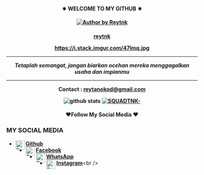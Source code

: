 <h4 align="center">
    ⚜️ WELCOME TO MY GITHUB ⚜️
</h4>

<h4 align="center">
<a href="#"><img title="Author by Reytnk" src="https://img.shields.io/badge/AUTHOR%20BY-LOL~%20reytnk-yellow?colorA=%23ff0000&colorB=%23FFFF00&style=for-the-badge"></a> 
<h4 align="center">


[reytnk](https://github.com/reytnk)


  https://i.stack.imgur.com/47Imq.jpg
___
_Tetaplah semangat, jangan biarkan ocehan mereka menggagalkan usaha dan impianmu_
___



Contact : reytanokod@gmail.com



![github stats](https://github-readme-stats.vercel.app/api?username=reytnk&show_icons=true&theme=dark)
<a href="https://github.com/reytnk/tampilan-termux"><img title="SQUADTNK-" src="https://github-readme-stats.vercel.app/api/pin/?username=reytnk&repo=SQUADTNK-&theme=vision-friendly-dark"></a>

<h4 align="center">
   ❤️Follow My Social Media ❤️
</h4 aling="center">
 
### MY SOCIAL MEDIA
* [<img alt="Dunia-Kode's Github" align="left" width="24px" src="https://cdn.jsdelivr.net/npm/simple-icons@v3/icons/github.svg" /> <b>Github</b>](https://github.com/reytnk)<br />
* [<img alt="Dunia-Kode's Facebook" align="left" width="24px" src="https://cdn.jsdelivr.net/npm/simple-icons@v3/icons/facebook.svg" /> <b>Facebook</b>](https://www.facebook.com/tanoko.iansyah)<br />
* [<img alt="Dunia-Kode's Whatsapp" align="left" width="24px" src="https://cdn.jsdelivr.net/npm/simple-icons@v3/icons/whatsapp.svg" /> <b>WhatsApp</b>](https://wa.me/6282179734001)<br />
* [<img alt="Dunia-Kode's Instagram" align="left" width="24px" src="https://cdn.jsdelivr.net/npm/simple-icons@v3/icons/instagram.svg" /> <b>Instagram</b>](https://Instagram.com/reyan_06_)<br />
